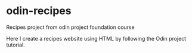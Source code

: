 # odin-recipes
Recipes project from odin project foundation course

Here I create a recipes website using HTML by following the Odin project tutorial.